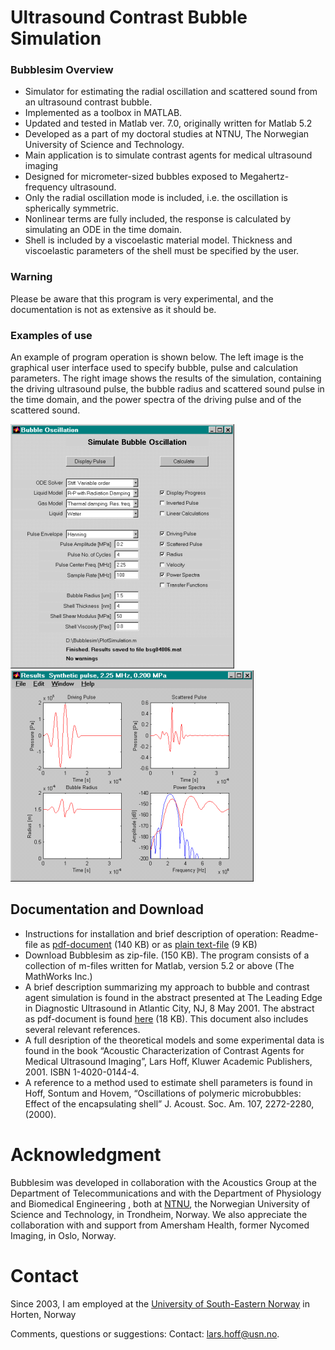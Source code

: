 # Ultrasound Contrast Bubble Simulation
### Bubblesim Overview

- Simulator for estimating the radial oscillation and scattered sound from an ultrasound contrast bubble.
- Implemented as a toolbox in MATLAB.
- Updated and tested in Matlab ver. 7.0, originally written for Matlab 5.2
- Developed as a part of my doctoral studies at NTNU, The Norwegian University of Science and Technology.
- Main application is to simulate contrast agents for medical ultrasound imaging
- Designed for micrometer-sized bubbles exposed to Megahertz-frequency ultrasound.
- Only the radial oscillation mode is included, i.e. the oscillation is spherically symmetric.
- Nonlinear terms are fully included, the response is calculated by simulating an ODE in the time domain.
- Shell is included by a viscoelastic material model. Thickness and viscoelastic parameters of the shell must be specified by the user.

### Warning
Please be aware that this program is very experimental, and the documentation is not as extensive as it should be.

### Examples of use
An example of program operation is shown below. The left image is the graphical user interface used to specify bubble, pulse and calculation parameters. The right image shows the results of the simulation, containing the driving ultrasound pulse, the bubble radius and scattered sound pulse in the time domain, and the power spectra of the driving pulse and of the scattered sound.

![Menu image](BubblesimMenuSmall.png)  ![Result image](BubblesimResultSmall.png)

## Documentation and Download
- Instructions for installation and brief description of operation: Readme-file as [pdf-document](/Documentation/Readme.pdf) (140 KB) or as [plain text-file](/Documentation/Readme.txt) (9 KB)
- Download Bubblesim as zip-file. (150 KB). The program consists of a collection of m-files written for Matlab, version 5.2 or above (The MathWorks Inc.)
- A brief description summarizing my approach to bubble and contrast agent simulation is found in the abstract presented at The Leading Edge in Diagnostic Ultrasound in Atlantic City, NJ, 8 May 2001. The abstract as pdf-document is found [here](/Documentation/abstract-leading-edge-diagnostic-ultrasound-2001.pdf) (18 KB). This document also includes several relevant references.
- A full desription of the theoretical models and some experimental data is found in the book “Acoustic Characterization of Contrast Agents for Medical Ultrasound Imaging”, Lars Hoff, Kluwer Academic Publishers, 2001. ISBN 1-4020-0144-4.
- A reference to a method used to estimate shell parameters is found in Hoff, Sontum and Hovem, “Oscillations of polymeric microbubbles: Effect of the encapsulating shell” J. Acoust. Soc. Am.  107, 2272-2280, (2000).

# Acknowledgment
Bubblesim was developed in collaboration with the Acoustics Group at the Department of Telecommunications and with the Department of Physiology and Biomedical Engineering , both at [NTNU](www.ntnu.no), the Norwegian University of Science and Technology, in Trondheim, Norway. We also appreciate the collaboration with and support from Amersham Health, former Nycomed Imaging, in Oslo, Norway.

# Contact
Since 2003, I am employed at the [University of South-Eastern Norway](https://www.usn.no/english/about/contact-us/employees/lars-hoff) in Horten, Norway

Comments, questions or suggestions: Contact: [lars.hoff@usn.no](mailto:lars.hoff@usn.no).
